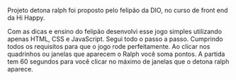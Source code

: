 Projeto detona ralph foi proposto pelo felipão da DIO, no curso de front end da Hi Happy.

Com as dicas e ensino do felipão desenvolvi esse jogo simples utilizando apenas HTML, CSS e JavaScript. Segui todo o passo a passo. Cumprindo todos os requisitos para que o jogo rode perfeitamente.
Ao clicar nos quadrinhos ou janelas que aparecem o Ralph você soma pontos. A partida tem 60 segundos para você clicar no máximo de janelas que o detona ralph aparece. 
